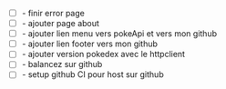 - ☐ - finir error page
- ☐ - ajouter page about
- ☐ - ajouter lien menu vers pokeApi et vers mon github
- ☐ - ajouter lien footer vers mon github 
- ☐ - ajouter version pokedex avec le httpclient
- ☐ - balancez sur github
- ☐ - setup github CI pour host sur github